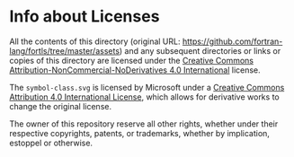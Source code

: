 # Info about Licenses

All the contents of this directory (original URL: <https://github.com/fortran-lang/fortls/tree/master/assets>) and any subsequent directories or links or copies of this directory
are licensed under the
[Creative Commons Attribution-NonCommercial-NoDerivatives 4.0 International](https://creativecommons.org/licenses/by-nc-nd/4.0/) license.

The `symbol-class.svg` is licensed by Microsoft under a [Creative Commons Attribution 4.0 International License](https://creativecommons.org/licenses/by/4.0/legalcode),
which allows for derivative works to change the original license.

The owner of this repository reserve all other rights, whether under their respective copyrights, patents, or trademarks, whether by implication, estoppel or otherwise.

